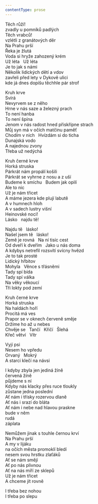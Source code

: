 ```yaml
---
contentType: prose
---
```


<section>

Těch růží!  
zvadly u pomníků padlých  
Těch vrabců!  
vzlétli z granátových děr  
Na Prahu prší  
Řeka je žlutá  
Voda si hryže zahozený krém  
Už léta   Už léta  
Je to jak s námi  
Několik lidických dětí a vdov  
zavřeli před lety v Dykově ulici  
kde já dnes dopíšu těchhle pár strof

Kruh krve  
Svírá  
Nevyrvem se z něho  
Hrne v nás saze a železný prach  
To není hanba  
To není špína  
Jenom v nás radost hned přiskřípne strach  
Můj syn má v očích matčinu paměť  
Chodím v nich   Hvízdám si do ticha  
Dunajská vodo  
A najednou zvony  
Třeba už nedýchá

</section>

<section>

Kruh černé krve  
Horká struska  
Párkrát nám propálí košili  
Párkrát se vyhrne z nosu a z uší  
Budeme k smíchu   Budem jak opilí  
Ale to nic  
Už je nám třicet  
A máme jezera kde plují labutě  
A v humnech hloh  
A v sadech lustry višní  
Heinovské noci!  
Lásko   najdu tě!

</section>

<section>

Najdu tě   lásko!  
Našel jsem tě   lásko!  
Země je rovná   Na ní tisíc cest  
Od dveří k dveřím   Jako u nás doma  
A kdybys netrefil rozsvítí svícny hvězd  
Je to tak prosté  
Lidický hřbitov  
Mohyla   Věnce s třásněmi  
Tady spí bída  
Tady spí válka  
Na věky věkoucí  
Tři lokty pod zemí

</section>

<section>

Kruh černé krve  
Horká struska  
Na haldách hoří  
Procitá má ves  
Prapor se v oknech červeně směje  
Držíme ho až u nebes  
Chvěje se   Tančí   Křičí   Šlehá  
Křeč větví   Vítr

</section>

<section>

Vyjí psi  
Nesem ho vpředu  
Orvaný   Mokrý  
A starci klečí na návsi

</section>

<section>

I kdyby zbyla jen jediná žíně  
červená žíně  
půjdeme s ní  
Kdyby nás klacky přes ruce tloukly  
zůstane jedna poslední  
Ať nám i třísky rozervou dlaně  
Ať nás i srazí do bláta  
Ať nám i nebe nad hlavou praskne  
bude v něm  
rudá  
záplata

</section>

<section>

Nemůžem jinak s touhle černou krví  
Na Prahu prší  
A my v lijáku  
na očích města promoklí bledí  
nesem svou hrstku zlaťáků  
Ať se nám smějí  
Ať po nás plivnou  
Ať na nás míří ze sklepů  
Už je nám třicet  
A chceme jít rovně

</section>

<section>

I třeba bez nohou  
I třeba po slepu

</section>
